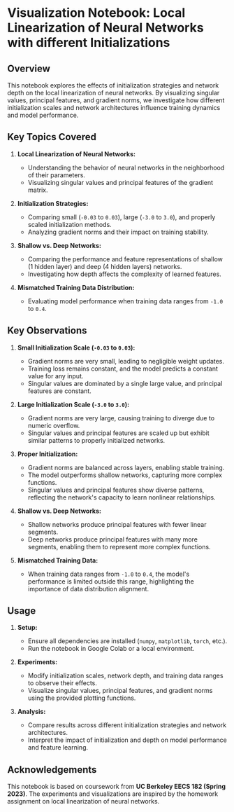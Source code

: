 # Visualization Notebook: Local Linearization of Neural Networks with different Initializations

## Overview
This notebook explores the effects of initialization strategies and network depth on the local linearization of neural networks. 
By visualizing singular values, principal features, and gradient norms, we investigate how different initialization scales and network architectures influence training dynamics and model performance.

## Key Topics Covered
1. **Local Linearization of Neural Networks:**  
   - Understanding the behavior of neural networks in the neighborhood of their parameters.
   - Visualizing singular values and principal features of the gradient matrix.

2. **Initialization Strategies:**  
   - Comparing small (`-0.03` to `0.03`), large (`-3.0` to `3.0`), and properly scaled initialization methods.
   - Analyzing gradient norms and their impact on training stability.

3. **Shallow vs. Deep Networks:**  
   - Comparing the performance and feature representations of shallow (1 hidden layer) and deep (4 hidden layers) networks.
   - Investigating how depth affects the complexity of learned features.

4. **Mismatched Training Data Distribution:**  
   - Evaluating model performance when training data ranges from `-1.0` to `0.4`.

## Key Observations
1. **Small Initialization Scale (`-0.03` to `0.03`):**  
   - Gradient norms are very small, leading to negligible weight updates.
   - Training loss remains constant, and the model predicts a constant value for any input.
   - Singular values are dominated by a single large value, and principal features are constant.

2. **Large Initialization Scale (`-3.0` to `3.0`):**  
   - Gradient norms are very large, causing training to diverge due to numeric overflow.
   - Singular values and principal features are scaled up but exhibit similar patterns to properly initialized networks.

3. **Proper Initialization:**  
   - Gradient norms are balanced across layers, enabling stable training.
   - The model outperforms shallow networks, capturing more complex functions.
   - Singular values and principal features show diverse patterns, reflecting the network's capacity to learn nonlinear relationships.

4. **Shallow vs. Deep Networks:**  
   - Shallow networks produce principal features with fewer linear segments.
   - Deep networks produce principal features with many more segments, enabling them to represent more complex functions.

5. **Mismatched Training Data:**  
   - When training data ranges from `-1.0` to `0.4`, the model's performance is limited outside this range, highlighting the importance of data distribution alignment.

## Usage
1. **Setup:**  
   - Ensure all dependencies are installed (`numpy`, `matplotlib`, `torch`, etc.).
   - Run the notebook in Google Colab or a local environment.

2. **Experiments:**  
   - Modify initialization scales, network depth, and training data ranges to observe their effects.
   - Visualize singular values, principal features, and gradient norms using the provided plotting functions.

3. **Analysis:**  
   - Compare results across different initialization strategies and network architectures.
   - Interpret the impact of initialization and depth on model performance and feature learning.

## Acknowledgements
This notebook is based on coursework from **UC Berkeley EECS 182 (Spring 2023)**. 
The experiments and visualizations are inspired by the homework assignment on local linearization of neural networks.